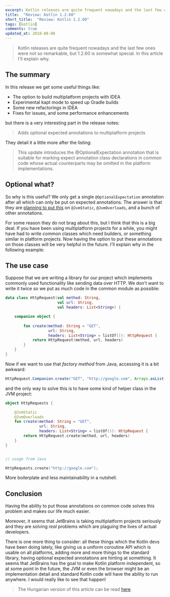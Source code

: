 ```yaml
---
excerpt: Kotlin releases are quite frequent nowadays and the last few ones were not so remarkable, but 1.2.60 is somewhat special. In this article I'll explain why.
title:  "Review: Kotlin 1.2.60"
short_title:  "Review: Kotlin 1.2.60"
tags: [kotlin]
comments: true
updated_at: 2018-08-08
---
```


> Kotlin releases are quite frequent nowadays and the last few ones were not so remarkable, but 1.2.60 is somewhat special.
In this article I'll explain why.

## The summary

In this release we get some useful things like:

- The option to build multiplatform projects with IDEA
- Experimental kapt mode to speed up Gradle builds
- Some new refactorings in IDEA
- Fixes for issues, and some performance enhancements

but there is a very interesting part in the release notes:

> Adds optional expected annotations to multiplatform projects

They detail it a little more after the listing:

> This update introduces the @OptionalExpectation annotation that is suitable for marking expect annotation class declarations in common code
> whose actual counterparts may be omitted in the platform implementations.

## Optional what?

So why is this useful? We only get a single `@OptionalExpectation` annotation after all which can only be put on
expected annotations. The answer is that they are [planning to put this](https://youtrack.jetbrains.com/issue/KT-24478)
on `@JvmStatic`, `@JvmOverloads`, and a bunch of other annotations.

For some reason they do not brag about this, but I think that this is a big deal. If you have been using multiplatform
projects for a while, you might have had to write common classes which need builders, or something similar in
platform projects. Now having the option to put these annotations on those classes will be very helpful in the future.
I'll explain why in the following example:

## The use case

Suppose that we are writing a library for our project which implements commonly used functionality like sending data over HTTP. 
We don't want to write it twice so we put as much code in the common module as possible:

```kotlin
data class HttpRequest(val method: String,
                       val url: String,
                       val headers: List<String>) {

    companion object {
        
        fun create(method: String = "GET",
                   url: String,
                   headers: List<String> = listOf()): HttpRequest {
            return HttpRequest(method, url, headers)
        }
    }
}
```

Now if we want to use that *factory method* from Java, accessing it is a bit awkward:

```java
HttpRequest.Companion.create("GET", "http://google.com", Arrays.asList());
```

and the only way to solve this is to have some kind of helper class in the JVM project:

```kotlin
object HttpRequests {

    @JvmStatic
    @JvmOverloads
    fun create(method: String = "GET",
               url: String,
               headers: List<String> = listOf()): HttpRequest {
        return HttpRequest.create(method, url, headers)
    }
}


// usage from Java

HttpRequests.create("http://google.com");
```

More boilerplate and less maintainability in a nutshell.

## Conclusion

Having the ability to put those annotations on common code solves this problem and makes our life much easier.

Moreover, it seems that JetBrains is taking multiplatform projects seriously and they are solving *real* problems which
are plaguing the lives of actual developers.

There is one more thing to consider: all these things which the Kotlin devs have been doing lately, like giving us
a uniform coroutine API which is usable on all platforms, adding more and more things to the standard library,
having optional expected annotations are hinting at something. It seems that JetBrains has the goal to make Kotlin 
platform independent, so at some point in the future, the JVM or even the browser might be an implementation detail
and standard Kotlin code will have the ability to run anywhere. I would really like to see that happen!

> The Hungarian version of this article can be read [here](http://appcraft.hu/posts/blog/2018/08/08/Kotlin-1.2.60-attekintes.html).
